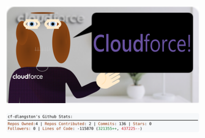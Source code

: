 <!-- 
Version 3.0.53
Built Sun Aug 11 2024 05:17:01 GMT+0000 (Coordinated Universal Time)
-->

<h1 align="center">
  <a href="https://github.com/cf-dlangston/cf-dlangston/tree/master/src" title="Click to View Source">
    <picture width="100%" alt="Dylan">
      <source media="(prefers-color-scheme: dark)" srcset="dylan-dark.svg?version=3.0.53">
      <img src="dylan-light.svg?version=3.0.53" alt="Dylan">
    </picture>
  </a>
</h1>

<div align="center">
  <picture width="100%" alt="Profile Info and Stats">
    <source media="(prefers-color-scheme: dark)" srcset="stats-dark.svg?version=3.0.53">
    <img src="stats-light.svg?version=3.0.53" alt="Profile Info and Stats">
  </picture>
</div>
